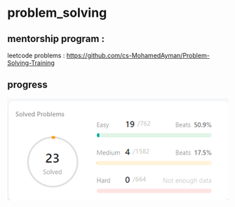 # problem_solving
 ## mentorship program :
 leetcode problems :
https://github.com/cs-MohamedAyman/Problem-Solving-Training

## progress 
![Alt text](image-1.png)